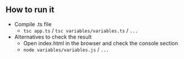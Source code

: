 ## How to run it

* Compile .ts file 
  * `tsc app.ts` / `tsc variables/variables.ts` / `...` 
* Alternatives to check the result
  * Open index.html in the browser and check the console section
  * `node variables/variables.js` / `...`